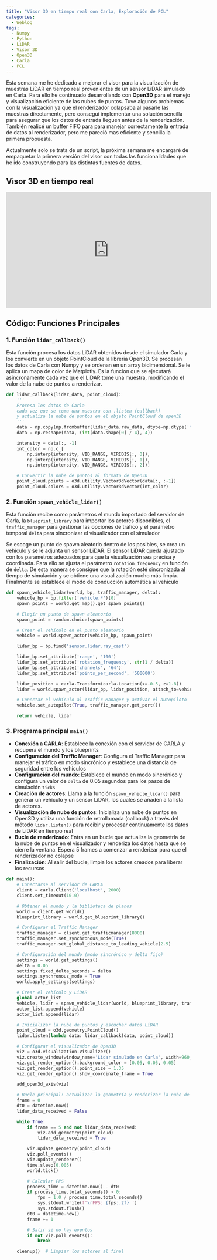 ```yaml
---
title: "Visor 3D en tiempo real con Carla, Exploración de PCL"
categories:
  - Weblog
tags:
  - Numpy
  - Python
  - LiDAR
  - Visor 3D
  - Open3D
  - Carla
  - PCL
---
```


Esta semana me he dedicado a mejorar el visor para la visualización de muestras LiDAR en tiempo real provenientes de un sensor LiDAR simulado en Carla. Para ello he continuado desarrollando con **Open3D** para el manejo y visualización eficiente de las nubes de puntos. Tuve algunos problemas con la visualización ya que el renderizador colapsaba al pasarle las muestras directamente, pero conseguí implementar una solución sencilla para asegurar que los datos de entrada lleguen antes de la renderización. También realicé un buffer FIFO para para manejar correctamente la entrada de datos al renderizador, pero me pareció mas eficiente y sencilla la primera propuesta.

Actualmente solo se trata de un script, la próxima semana me encargaré de empaquetar la primera versión del visor con todas las funcionalidades que he ido construyendo para las distintas fuentes de datos.

## Visor 3D en tiempo real

<p align="center">
<iframe width="560" height="315" src="https://www.youtube.com/embed/m6rrp9E1a64?si=TFynHZQQ_osnrjqk" title="Real-Time 3D Visualizer for LiDAR Samples. CARLA Simulator" frameborder="0" allow="accelerometer; autoplay; clipboard-write; encrypted-media; gyroscope; picture-in-picture; web-share" referrerpolicy="strict-origin-when-cross-origin" allowfullscreen></iframe>
</p>


## Código: Funciones Principales

### 1. Función `lidar_callback()`

Esta función procesa los datos LiDAR obtenidos desde el simulador Carla y los convierte en un objeto PointCloud de la libreria Open3D. Se procesan los datos de Carla con Numpy y se ordenan en un array bidimensional. Se le aplica un mapa de color de Matplotly. Es la funcion que se ejecutará asíncronamente cada vez que el LiDAR tome una muestra, modificando el valor de la nube de puntos a renderizar.

```python
def lidar_callback(lidar_data, point_cloud):
    '''
    Procesa los datos de Carla 
    cada vez que se toma una muestra con .listen (callback) 
    y actualiza la nube de puntos en el objeto PointCloud de open3D
    '''
    data = np.copy(np.frombuffer(lidar_data.raw_data, dtype=np.dtype('f4')))
    data = np.reshape(data, (int(data.shape[0] / 4), 4))

    intensity = data[:, -1]
    int_color = np.c_[
        np.interp(intensity, VID_RANGE, VIRIDIS[:, 0]),
        np.interp(intensity, VID_RANGE, VIRIDIS[:, 1]),
        np.interp(intensity, VID_RANGE, VIRIDIS[:, 2])]

    # Convertir la nube de puntos al formato de Open3D
    point_cloud.points = o3d.utility.Vector3dVector(data[:, :-1])
    point_cloud.colors = o3d.utility.Vector3dVector(int_color)
```

### 2. Función `spawn_vehicle_lidar()`

Esta función recibe como parámetros el mundo importado del servidor de Carla, la `blueprint_library` para importar los actores disponibles, el `traffic_manager` para gestionar las opciones de tráfico y el parámetro temporal `delta` para sincronizar el visualizador con el simulador

Se escoge un punto de spawn aleatorio dentro de los posibles, se crea un vehículo y se le adjunta un sensor LiDAR. El sensor LiDAR queda ajustado con los parametros adecuados para que la visualización sea precisa y coordinada. Para ello se ajusta el parámetro `rotation_frequency` en función de `delta`. De esta manera se consigue que la rotación esté sincronizada al tiempo de simulación y se obtiene una visualización mucho más limpia. Finalmente se establece el modo de conducción automática al vehiculo

```python
def spawn_vehicle_lidar(world, bp, traffic_manager, delta):
    vehicle_bp = bp.filter('vehicle.*')[0]
    spawn_points = world.get_map().get_spawn_points()

    # Elegir un punto de spawn aleatorio
    spawn_point = random.choice(spawn_points)

    # Crear el vehículo en el punto aleatorio
    vehicle = world.spawn_actor(vehicle_bp, spawn_point)

    lidar_bp = bp.find('sensor.lidar.ray_cast')

    lidar_bp.set_attribute('range', '100')
    lidar_bp.set_attribute('rotation_frequency', str(1 / delta))
    lidar_bp.set_attribute('channels', '64')
    lidar_bp.set_attribute('points_per_second', '500000')

    lidar_position = carla.Transform(carla.Location(x=-0.5, z=1.8))
    lidar = world.spawn_actor(lidar_bp, lidar_position, attach_to=vehicle)

    # Conectar el vehículo al Traffic Manager y activar el autopiloto
    vehicle.set_autopilot(True, traffic_manager.get_port())

    return vehicle, lidar
```

### 3. Programa principal `main()`

- **Conexión a CARLA**: Establece la conexión con el servidor de CARLA y recupera el mundo y los blueprints
- **Configuración del Traffic Manager**: Configura el Traffic Manager para manejar el tráfico en modo sincrónico y establece una distancia de seguridad entre los vehículos
- **Configuración del mundo**: Establece el mundo en modo sincrónico y configura un valor de `delta` de 0.05 segundos para los pasos de simulación `ticks`
- **Creación de actores**: Llama a la función `spawn_vehicle_lidar()` para generar un vehículo y un sensor LiDAR, los cuales se añaden a la lista de actores.
- **Visualización de nube de puntos**: Inicializa una nube de puntos en Open3D y utiliza una función de retrollamada (callback) a través del método `lidar.listen()` para recibir y procesar continuamente los datos de LiDAR en tiempo real
- **Bucle de renderizado**: Entra en un bucle que actualiza la geometría de la nube de puntos en el visualizador y renderiza los datos hasta que se cierre la ventana. Espera 5 frames a comenzar a renderizar para que el renderizador no colapse
- **Finalización**: Al salir del bucle, limpia los actores creados para liberar los recursos

```python
def main():
    # Conectarse al servidor de CARLA
    client = carla.Client('localhost', 2000)
    client.set_timeout(10.0)

    # Obtener el mundo y la biblioteca de planos
    world = client.get_world()
    blueprint_library = world.get_blueprint_library()

    # Configurar el Traffic Manager
    traffic_manager = client.get_trafficmanager(8000)
    traffic_manager.set_synchronous_mode(True)
    traffic_manager.set_global_distance_to_leading_vehicle(2.5)

    # Configuración del mundo (modo sincrónico y delta fijo)
    settings = world.get_settings()
    delta = 0.05
    settings.fixed_delta_seconds = delta
    settings.synchronous_mode = True
    world.apply_settings(settings)

    # Crear el vehículo y LiDAR
    global actor_list
    vehicle, lidar = spawn_vehicle_lidar(world, blueprint_library, traffic_manager, delta)
    actor_list.append(vehicle)
    actor_list.append(lidar)

    # Inicializar la nube de puntos y escuchar datos LiDAR
    point_cloud = o3d.geometry.PointCloud()
    lidar.listen(lambda data: lidar_callback(data, point_cloud))

    # Configurar el visualizador de Open3D
    viz = o3d.visualization.Visualizer()
    viz.create_window(window_name='Lidar simulado en Carla', width=960, height=540, left=480, top=270)
    viz.get_render_option().background_color = [0.05, 0.05, 0.05]
    viz.get_render_option().point_size = 1.35
    viz.get_render_option().show_coordinate_frame = True

    add_open3d_axis(viz)

    # Bucle principal: actualizar la geometría y renderizar la nube de puntos
    frame = 0
    dt0 = datetime.now()
    lidar_data_received = False

    while True:
        if frame == 5 and not lidar_data_received:
            viz.add_geometry(point_cloud)
            lidar_data_received = True

        viz.update_geometry(point_cloud)
        viz.poll_events()
        viz.update_renderer()
        time.sleep(0.005)
        world.tick()

        # Calcular FPS
        process_time = datetime.now() - dt0
        if process_time.total_seconds() > 0:
            fps = 1.0 / process_time.total_seconds()
            sys.stdout.write(f'\rFPS: {fps:.2f} ')
            sys.stdout.flush()
        dt0 = datetime.now()
        frame += 1

        # Salir si no hay eventos
        if not viz.poll_events():
            break

    cleanup()  # Limpiar los actores al final
```